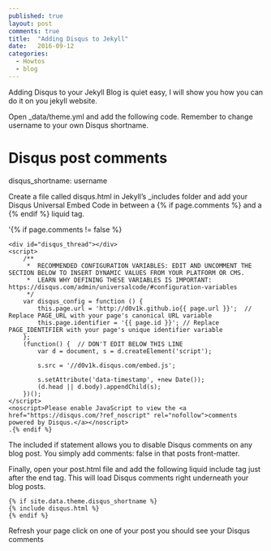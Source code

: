 ```yaml
---
published: true
layout: post
comments: true
title:  "Adding Disqus to Jekyll"
date:   2016-09-12
categories:
  - Howtos
  - blog
---
```


Adding Disqus to your Jekyll Blog is quiet easy, I will show you how you can do it on you jekyll website.

Open _data/theme.yml and add the following code. Remember to change username to your own Disqus shortname.

# Disqus post comments
disqus_shortname: username

Create a file called disqus.html in Jekyll’s _includes folder and add your Disqus Universal Embed Code in between a {% if page.comments %} and a {% endif %} liquid tag.

'{% if page.comments != false %}
```
<div id="disqus_thread"></div>
<script>
    /**
     *  RECOMMENDED CONFIGURATION VARIABLES: EDIT AND UNCOMMENT THE SECTION BELOW TO INSERT DYNAMIC VALUES FROM YOUR PLATFORM OR CMS.
     *  LEARN WHY DEFINING THESE VARIABLES IS IMPORTANT: https://disqus.com/admin/universalcode/#configuration-variables
     */
    var disqus_config = function () {
        this.page.url = 'http://d0v1k.github.io{{ page.url }}';  // Replace PAGE_URL with your page's canonical URL variable
        this.page.identifier = '{{ page.id }}'; // Replace PAGE_IDENTIFIER with your page's unique identifier variable
    };
    (function() {  // DON'T EDIT BELOW THIS LINE
        var d = document, s = d.createElement('script');
        
        s.src = '//d0v1k.disqus.com/embed.js';
        
        s.setAttribute('data-timestamp', +new Date());
        (d.head || d.body).appendChild(s);
    })();
</script>
<noscript>Please enable JavaScript to view the <a href="https://disqus.com/?ref_noscript" rel="nofollow">comments powered by Disqus.</a></noscript>
.{% endif %}
```

The included if statement allows you to disable Disqus comments on any blog post. You simply add comments: false in that posts front-matter.

Finally, open your post.html file and add the following liquid include tag just after the end </div> tag. This will load Disqus comments right underneath your blog posts.

```
{% if site.data.theme.disqus_shortname %}
{% include disqus.html %}
{% endif %}
```

Refresh your page click on one of your post you should see your Disqus comments
